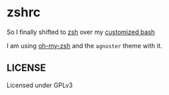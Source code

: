 # zshrc

So I finally shifted to [zsh](https://github.com/prodicus/zshrc) over my [customized bash](https://github.com/prodicus/dotfiles)

I am using [oh-my-zsh](https://github.com/robbyrussell/oh-my-zsh) and the `agnoster` theme with it.

## LICENSE

Licensed under GPLv3

